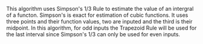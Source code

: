 This algorithm uses Simpson's 1/3 Rule to estimate the value of an intergral of a functon. Simpson's is exact for estimation of cubic functions. It uses three points and their function values, two are inputed and the third is their midpoint. In this algorithm, for odd inputs the Trapezoid Rule will be used for the last interval since Simpson's 1/3 can only be used for even inputs. 
